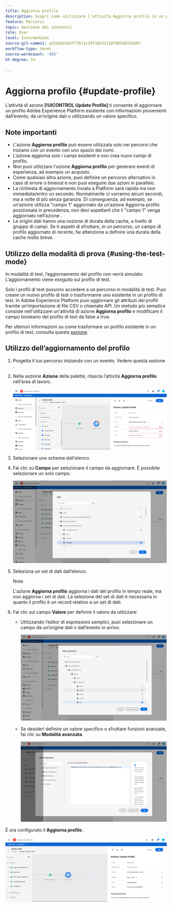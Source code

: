```yaml
---
title: Aggiorna profilo
description: Scopri come utilizzare l’attività Aggiorna profilo in un percorso
feature: Percorsi
topic: Gestione dei contenuti
role: User
level: Intermediate
source-git-commit: a25264cb43f77671c29f18522110fd85d0155697
workflow-type: tm+mt
source-wordcount: '463'
ht-degree: 1%

---
```


# Aggiorna profilo {#update-profile}

L’attività di azione **[!UICONTROL Update Profile]** ti consente di aggiornare un profilo Adobe Experience Platform esistente con informazioni provenienti dall’evento, da un’origine dati o utilizzando un valore specifico.

## Note importanti

* L&#39;azione **Aggiorna profilo** può essere utilizzata solo nei percorsi che iniziano con un evento con uno spazio dei nomi.
* L’azione aggiorna solo i campi esistenti e non crea nuovi campi di profilo.
* Non puoi utilizzare l&#39;azione **Aggiorna profilo** per generare eventi di esperienza, ad esempio un acquisto.
* Come qualsiasi altra azione, puoi definire un percorso alternativo in caso di errore o timeout e non puoi eseguire due azioni in parallelo.
* La richiesta di aggiornamento inviata a Platform sarà rapida ma non immediata/entro un secondo. Normalmente ci vorranno alcuni secondi, ma a volte di più senza garanzia. Di conseguenza, ad esempio, se un’azione utilizza &quot;campo 1&quot; aggiornato da un’azione Aggiorna profilo posizionata in precedenza, non devi aspettarti che il &quot;campo 1&quot; venga aggiornato nell’azione .
* Le origini dati hanno una nozione di durata della cache, a livello di gruppo di campi. Se ti aspetti di sfruttare, in un percorso, un campo di profilo aggiornato di recente, fai attenzione a definire una durata della cache molto breve.

## Utilizzo della modalità di prova {#using-the-test-mode}

In modalità di test, l’aggiornamento del profilo non verrà simulato. L’aggiornamento viene eseguito sul profilo di test.

Solo i profili di test possono accedere a un percorso in modalità di test. Puoi creare un nuovo profilo di test o trasformarne uno esistente in un profilo di test. In Adobe Experience Platform puoi aggiornare gli attributi dei profili tramite un’importazione di file CSV o chiamate API. Un metodo più semplice consiste nell&#39;utilizzare un&#39;attività di azione **Aggiorna profilo** e modificare il campo booleano del profilo di test da false a true.

Per ulteriori informazioni su come trasformare un profilo esistente in un profilo di test, consulta questa [sezione](../building-journeys/creating-test-profiles.md#create-test-profiles-csv).

## Utilizzo dell’aggiornamento del profilo

1. Progetta il tuo percorso iniziando con un evento. Vedere questa sezione [](../building-journeys/journey.md).

1. Nella sezione **Azione** della palette, rilascia l’attività **Aggiorna profilo** nell’area di lavoro.

   ![](../assets/profileupdate0.png)

1. Selezionare uno schema dall&#39;elenco.

1. Fai clic su **Campo** per selezionare il campo da aggiornare. È possibile selezionare un solo campo.

   ![](../assets/profileupdate2.png)

1. Seleziona un set di dati dall’elenco.

   >[!NOTE]
   >
   >L&#39;azione **Aggiorna profilo** aggiorna i dati del profilo in tempo reale, ma non aggiorna i set di dati. La selezione del set di dati è necessaria in quanto il profilo è un record relativo a un set di dati.

1. Fai clic sul campo **Valore** per definire il valore da utilizzare:

   * Utilizzando l’editor di espressioni semplici, puoi selezionare un campo da un’origine dati o dall’evento in arrivo.

      ![](../assets/profileupdate4.png)

   * Se desideri definire un valore specifico o sfruttare funzioni avanzate, fai clic su **Modalità avanzata**.

      ![](../assets/profileupdate3.png)

È ora configurato il **Aggiorna profilo** .

![](../assets/profileupdate1.png)
